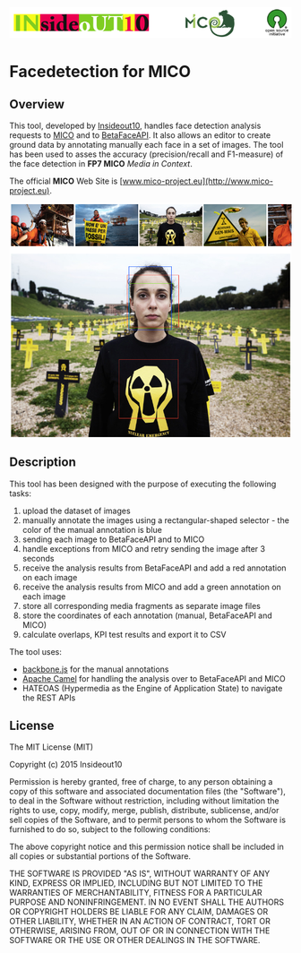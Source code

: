 <a href="http://blog.insideout.io/about-us"><img src="https://github.com/insideout10/facedetection/blob/develop/images/insideout10-mico-opensource.png?raw=true" /></a>

Facedetection for MICO
==============================

## Overview

This tool, developed by [Insideout10](http://blog.insideout.io/about-us/), handles face detection analysis requests to [MICO](http://www.mico-project.eu) 
and to [BetaFaceAPI](http://betafaceapi.com). It also allows an editor to create ground data by annotating manually each face in a set of images.
The tool has been used to asses the accuracy (precision/recall and F1-measure) of the face detection in **FP7 MICO** _Media in Context_. 

The official **MICO** Web Site is [www.mico-project.eu](http://www.mico-project.eu).

<img src="https://github.com/insideout10/facedetection/blob/develop/images/screenshot-facedetection-2015_11_06 19_59.png?raw=true" />

## Description

This tool has been designed with the purpose of executing the following tasks: 

1. upload the dataset of images
2. manually annotate the images using a rectangular-shaped selector - the color of the manual annotation is blue
3. sending each image to BetaFaceAPI and to MICO
4. handle exceptions from MICO and retry sending the image after 3 seconds
5. receive the analysis results from BetaFaceAPI and add a red annotation on each image  
6. receive the analysis results from MICO and add a green annotation on each image
7. store all corresponding media fragments as separate image files
8. store the coordinates of each annotation (manual, BetaFaceAPI and MICO) 
9. calculate overlaps, KPI test results and export it to CSV

The tool uses:
- [backbone.js](http://www.backbone.js) for the manual annotations 
- [Apache Camel](http://camel.apache.org) for handling the analysis over to BetaFaceAPI and MICO
- HATEOAS (Hypermedia as the Engine of Application State) to navigate the REST APIs 

## License

The MIT License (MIT)

Copyright (c) 2015 Insideout10

Permission is hereby granted, free of charge, to any person obtaining a copy of
this software and associated documentation files (the "Software"), to deal in
the Software without restriction, including without limitation the rights to
use, copy, modify, merge, publish, distribute, sublicense, and/or sell copies of
the Software, and to permit persons to whom the Software is furnished to do so,
subject to the following conditions:

The above copyright notice and this permission notice shall be included in all
copies or substantial portions of the Software.

THE SOFTWARE IS PROVIDED "AS IS", WITHOUT WARRANTY OF ANY KIND, EXPRESS OR
IMPLIED, INCLUDING BUT NOT LIMITED TO THE WARRANTIES OF MERCHANTABILITY, FITNESS
FOR A PARTICULAR PURPOSE AND NONINFRINGEMENT. IN NO EVENT SHALL THE AUTHORS OR
COPYRIGHT HOLDERS BE LIABLE FOR ANY CLAIM, DAMAGES OR OTHER LIABILITY, WHETHER
IN AN ACTION OF CONTRACT, TORT OR OTHERWISE, ARISING FROM, OUT OF OR IN
CONNECTION WITH THE SOFTWARE OR THE USE OR OTHER DEALINGS IN THE SOFTWARE.
